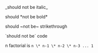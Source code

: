 \_should not be italic\_

should \*not be bold\*

should \~not be\~ strikethrough

\`should not be\` code

n factorial is `n \* n-1 \* n-2 \* n-3 ... 1`

